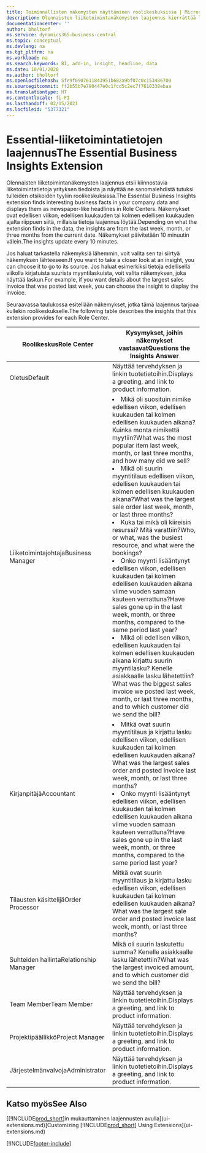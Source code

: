 ```yaml
---
title: Toiminnallisten näkemysten näyttäminen roolikeskuksissa | Microsoft Docs
description: Olennaisten liiketoimintanäkemysten laajennus kierrättää liiketoiminnan näkemyksiä roolikeskuksissa.
documentationcenter: ''
author: bholtorf
ms.service: dynamics365-business-central
ms.topic: conceptual
ms.devlang: na
ms.tgt_pltfrm: na
ms.workload: na
ms.search.keywords: BI, add-in, insight, headline, data
ms.date: 10/01/2020
ms.author: bholtorf
ms.openlocfilehash: 5fe9f0907611843951b682a9bf07c0c153486700
ms.sourcegitcommit: ff2b55b7e790447e0c1fcd5c2ec7f7610338ebaa
ms.translationtype: HT
ms.contentlocale: fi-FI
ms.lasthandoff: 02/15/2021
ms.locfileid: "5377321"
---
```

# <a name="the-essential-business-insights-extension"></a><span data-ttu-id="a71fb-103">Essential-liiketoimintatietojen laajennus</span><span class="sxs-lookup"><span data-stu-id="a71fb-103">The Essential Business Insights Extension</span></span>
<span data-ttu-id="a71fb-104">Olennaisten liiketoimintanäkemysten laajennus etsii kiinnostavia liiketoimintatietoja yrityksen tiedoista ja näyttää ne sanomalehdistä tutuksi tulleiden otsikoiden tyyliin roolikeskuksissa.</span><span class="sxs-lookup"><span data-stu-id="a71fb-104">The Essential Business Insights extension finds interesting business facts in your company data and displays them as newspaper-like headlines in Role Centers.</span></span> <span data-ttu-id="a71fb-105">Näkemykset ovat edellisen viikon, edellisen kuukauden tai kolmen edellisen kuukauden ajalta riippuen siitä, millaisia tietoja laajennus löytää.</span><span class="sxs-lookup"><span data-stu-id="a71fb-105">Depending on what the extension finds in the data, the insights are from the last week, month, or three months from the current date.</span></span> <span data-ttu-id="a71fb-106">Näkemykset päivitetään 10 minuutin välein.</span><span class="sxs-lookup"><span data-stu-id="a71fb-106">The insights update every 10 minutes.</span></span>  

<span data-ttu-id="a71fb-107">Jos haluat tarkastella näkemyksiä lähemmin, voit valita sen tai siirtyä näkemyksen lähteeseen.</span><span class="sxs-lookup"><span data-stu-id="a71fb-107">If you want to take a closer look at an insight, you can choose it to go to its source.</span></span> <span data-ttu-id="a71fb-108">Jos haluat esimerkiksi tietoja edellisellä viikolla kirjatuista suurista myyntilaskuista, voit valita näkemyksen, joka näyttää laskun.</span><span class="sxs-lookup"><span data-stu-id="a71fb-108">For example, if you want details about the largest sales invoice that was posted last week, you can choose the insight to display the invoice.</span></span>

<span data-ttu-id="a71fb-109">Seuraavassa taulukossa esitellään näkemykset, jotka tämä laajennus tarjoaa kullekin roolikeskukselle.</span><span class="sxs-lookup"><span data-stu-id="a71fb-109">The following table describes the insights that this extension provides for each Role Center.</span></span>

|<span data-ttu-id="a71fb-110">Roolikeskus</span><span class="sxs-lookup"><span data-stu-id="a71fb-110">Role Center</span></span>|<span data-ttu-id="a71fb-111">Kysymykset, joihin näkemykset vastaavat</span><span class="sxs-lookup"><span data-stu-id="a71fb-111">Questions the Insights Answer</span></span>|
|----|-----|
|<span data-ttu-id="a71fb-112">Oletus</span><span class="sxs-lookup"><span data-stu-id="a71fb-112">Default</span></span>|<span data-ttu-id="a71fb-113">Näyttää tervehdyksen ja linkin tuotetietoihin.</span><span class="sxs-lookup"><span data-stu-id="a71fb-113">Displays a greeting, and link to product information.</span></span>|
|<span data-ttu-id="a71fb-114">Liiketoimintajohtaja</span><span class="sxs-lookup"><span data-stu-id="a71fb-114">Business Manager</span></span>|<li> <span data-ttu-id="a71fb-115">Mikä oli suosituin nimike edellisen viikon, edellisen kuukauden tai kolmen edellisen kuukauden aikana? Kuinka monta nimikettä myytiin?</span><span class="sxs-lookup"><span data-stu-id="a71fb-115">What was the most popular item last week, month, or last three months, and how many did we sell?</span></span><br><li> <span data-ttu-id="a71fb-116">Mikä oli suurin myyntitilaus edellisen viikon, edellisen kuukauden tai kolmen edellisen kuukauden aikana?</span><span class="sxs-lookup"><span data-stu-id="a71fb-116">What was the largest sale order last week, month, or last three months?</span></span><br><li> <span data-ttu-id="a71fb-117">Kuka tai mikä oli kiireisin resurssi? Mitä varattiin?</span><span class="sxs-lookup"><span data-stu-id="a71fb-117">Who, or what, was the busiest resource, and what were the bookings?</span></span><br><li> <span data-ttu-id="a71fb-118">Onko myynti lisääntynyt edellisen viikon, edellisen kuukauden tai kolmen edellisen kuukauden aikana viime vuoden samaan kauteen verrattuna?</span><span class="sxs-lookup"><span data-stu-id="a71fb-118">Have sales gone up in the last week, month, or three months, compared to the same period last year?</span></span><br><li> <span data-ttu-id="a71fb-119">Mikä oli edellisen viikon, edellisen kuukauden tai kolmen edellisen kuukauden aikana kirjattu suurin myyntilasku? Kenelle asiakkaalle lasku lähetettiin?</span><span class="sxs-lookup"><span data-stu-id="a71fb-119">What was the biggest sales invoice we posted last week, month, or last three months, and to which customer did we send the bill?</span></span></li> |
|<span data-ttu-id="a71fb-120">Kirjanpitäjä</span><span class="sxs-lookup"><span data-stu-id="a71fb-120">Accountant</span></span>|<li> <span data-ttu-id="a71fb-121">Mitkä ovat suurin myyntitilaus ja kirjattu lasku edellisen viikon, edellisen kuukauden tai kolmen edellisen kuukauden aikana?</span><span class="sxs-lookup"><span data-stu-id="a71fb-121">What was the largest sales order and posted invoice last week, month, or last three months?</span></span><br><li> <span data-ttu-id="a71fb-122">Onko myynti lisääntynyt edellisen viikon, edellisen kuukauden tai kolmen edellisen kuukauden aikana viime vuoden samaan kauteen verrattuna?</span><span class="sxs-lookup"><span data-stu-id="a71fb-122">Have sales gone up in the last week, month, or three months, compared to the same period last year?</span></span> |
|<span data-ttu-id="a71fb-123">Tilausten käsittelijä</span><span class="sxs-lookup"><span data-stu-id="a71fb-123">Order Processor</span></span>| <span data-ttu-id="a71fb-124">Mitkä ovat suurin myyntitilaus ja kirjattu lasku edellisen viikon, edellisen kuukauden tai kolmen edellisen kuukauden aikana?</span><span class="sxs-lookup"><span data-stu-id="a71fb-124">What was the largest sale order and posted invoice last week, month, or last three months?</span></span>|
|<span data-ttu-id="a71fb-125">Suhteiden hallinta</span><span class="sxs-lookup"><span data-stu-id="a71fb-125">Relationship Manager</span></span>| <span data-ttu-id="a71fb-126">Mikä oli suurin laskutettu summa? Kenelle asiakkaalle lasku lähetettiin?</span><span class="sxs-lookup"><span data-stu-id="a71fb-126">What was the largest invoiced amount, and to which customer did we send the bill?</span></span>|
|<span data-ttu-id="a71fb-127">Team Member</span><span class="sxs-lookup"><span data-stu-id="a71fb-127">Team Member</span></span>| <span data-ttu-id="a71fb-128">Näyttää tervehdyksen ja linkin tuotetietoihin.</span><span class="sxs-lookup"><span data-stu-id="a71fb-128">Displays a greeting, and link to product information.</span></span>|
|<span data-ttu-id="a71fb-129">Projektipäällikkö</span><span class="sxs-lookup"><span data-stu-id="a71fb-129">Project Manager</span></span>| <span data-ttu-id="a71fb-130">Näyttää tervehdyksen ja linkin tuotetietoihin.</span><span class="sxs-lookup"><span data-stu-id="a71fb-130">Displays a greeting, and link to product information.</span></span>|
|<span data-ttu-id="a71fb-131">Järjestelmänvalvoja</span><span class="sxs-lookup"><span data-stu-id="a71fb-131">Administrator</span></span>| <span data-ttu-id="a71fb-132">Näyttää tervehdyksen ja linkin tuotetietoihin.</span><span class="sxs-lookup"><span data-stu-id="a71fb-132">Displays a greeting, and link to product information.</span></span>|

## <a name="see-also"></a><span data-ttu-id="a71fb-133">Katso myös</span><span class="sxs-lookup"><span data-stu-id="a71fb-133">See Also</span></span>
<span data-ttu-id="a71fb-134">[[!INCLUDE[prod_short](includes/prod_short.md)]in mukauttaminen laajennusten avulla](ui-extensions.md)</span><span class="sxs-lookup"><span data-stu-id="a71fb-134">[Customizing [!INCLUDE[prod_short](includes/prod_short.md)] Using Extensions](ui-extensions.md)</span></span>


[!INCLUDE[footer-include](includes/footer-banner.md)]